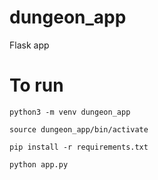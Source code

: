 # dungeon_app
 Flask app


# To run 
`python3 -m venv dungeon_app`

`source dungeon_app/bin/activate`

 `pip install -r requirements.txt`

 `python app.py`